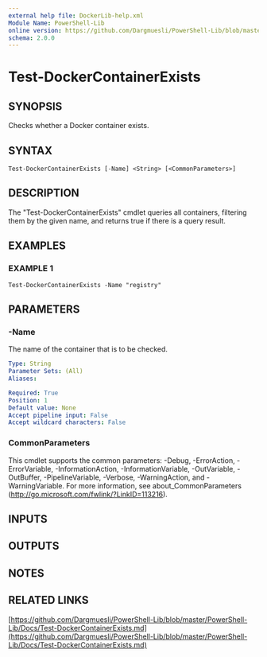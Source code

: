 ```yaml
---
external help file: DockerLib-help.xml
Module Name: PowerShell-Lib
online version: https://github.com/Dargmuesli/PowerShell-Lib/blob/master/PowerShell-Lib/Docs/Test-DockerContainerExists.md
schema: 2.0.0
---
```


# Test-DockerContainerExists

## SYNOPSIS
Checks whether a Docker container exists.

## SYNTAX

```
Test-DockerContainerExists [-Name] <String> [<CommonParameters>]
```

## DESCRIPTION
The "Test-DockerContainerExists" cmdlet queries all containers, filtering them by the given name, and returns true if there is a query result.

## EXAMPLES

### EXAMPLE 1
```
Test-DockerContainerExists -Name "registry"
```

## PARAMETERS

### -Name
The name of the container that is to be checked.

```yaml
Type: String
Parameter Sets: (All)
Aliases:

Required: True
Position: 1
Default value: None
Accept pipeline input: False
Accept wildcard characters: False
```

### CommonParameters
This cmdlet supports the common parameters: -Debug, -ErrorAction, -ErrorVariable, -InformationAction, -InformationVariable, -OutVariable, -OutBuffer, -PipelineVariable, -Verbose, -WarningAction, and -WarningVariable.
For more information, see about_CommonParameters (http://go.microsoft.com/fwlink/?LinkID=113216).

## INPUTS

## OUTPUTS

## NOTES

## RELATED LINKS

[https://github.com/Dargmuesli/PowerShell-Lib/blob/master/PowerShell-Lib/Docs/Test-DockerContainerExists.md](https://github.com/Dargmuesli/PowerShell-Lib/blob/master/PowerShell-Lib/Docs/Test-DockerContainerExists.md)

